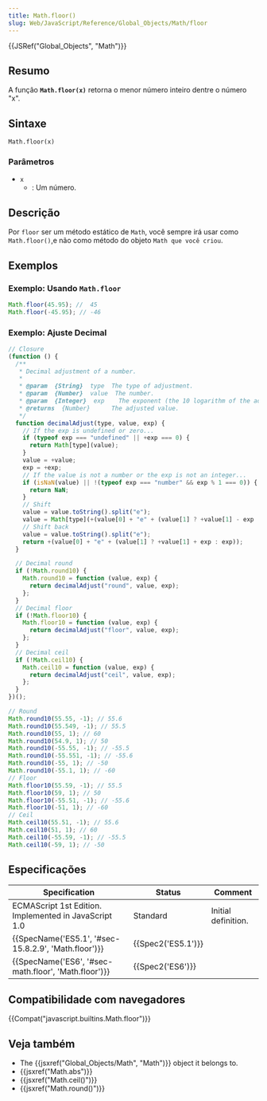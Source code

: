 ```yaml
---
title: Math.floor()
slug: Web/JavaScript/Reference/Global_Objects/Math/floor
---
```


{{JSRef("Global_Objects", "Math")}}

## Resumo

A função **`Math.floor(x)`** retorna o menor número inteiro dentre o número "x".

## Sintaxe

```
Math.floor(x)
```

### Parâmetros

- `x`
  - : Um número.

## Descrição

Por `floor` ser um método estático de `Math`, você sempre irá usar como `Math.floor()`,e não como método do objeto `Math que você criou`.

## Exemplos

### Exemplo: Usando `Math.floor`

```js
Math.floor(45.95); //  45
Math.floor(-45.95); // -46
```

### Exemplo: Ajuste Decimal

```js
// Closure
(function () {
  /**
   * Decimal adjustment of a number.
   *
   * @param  {String}  type  The type of adjustment.
   * @param  {Number}  value  The number.
   * @param  {Integer}  exp    The exponent (the 10 logarithm of the adjustment base).
   * @returns  {Number}      The adjusted value.
   */
  function decimalAdjust(type, value, exp) {
    // If the exp is undefined or zero...
    if (typeof exp === "undefined" || +exp === 0) {
      return Math[type](value);
    }
    value = +value;
    exp = +exp;
    // If the value is not a number or the exp is not an integer...
    if (isNaN(value) || !(typeof exp === "number" && exp % 1 === 0)) {
      return NaN;
    }
    // Shift
    value = value.toString().split("e");
    value = Math[type](+(value[0] + "e" + (value[1] ? +value[1] - exp : -exp)));
    // Shift back
    value = value.toString().split("e");
    return +(value[0] + "e" + (value[1] ? +value[1] + exp : exp));
  }

  // Decimal round
  if (!Math.round10) {
    Math.round10 = function (value, exp) {
      return decimalAdjust("round", value, exp);
    };
  }
  // Decimal floor
  if (!Math.floor10) {
    Math.floor10 = function (value, exp) {
      return decimalAdjust("floor", value, exp);
    };
  }
  // Decimal ceil
  if (!Math.ceil10) {
    Math.ceil10 = function (value, exp) {
      return decimalAdjust("ceil", value, exp);
    };
  }
})();

// Round
Math.round10(55.55, -1); // 55.6
Math.round10(55.549, -1); // 55.5
Math.round10(55, 1); // 60
Math.round10(54.9, 1); // 50
Math.round10(-55.55, -1); // -55.5
Math.round10(-55.551, -1); // -55.6
Math.round10(-55, 1); // -50
Math.round10(-55.1, 1); // -60
// Floor
Math.floor10(55.59, -1); // 55.5
Math.floor10(59, 1); // 50
Math.floor10(-55.51, -1); // -55.6
Math.floor10(-51, 1); // -60
// Ceil
Math.ceil10(55.51, -1); // 55.6
Math.ceil10(51, 1); // 60
Math.ceil10(-55.59, -1); // -55.5
Math.ceil10(-59, 1); // -50
```

## Especificações

| Specification                                         | Status             | Comment             |
| ----------------------------------------------------- | ------------------ | ------------------- |
| ECMAScript 1st Edition. Implemented in JavaScript 1.0 | Standard           | Initial definition. |
| {{SpecName('ES5.1', '#sec-15.8.2.9', 'Math.floor')}}  | {{Spec2('ES5.1')}} |                     |
| {{SpecName('ES6', '#sec-math.floor', 'Math.floor')}}  | {{Spec2('ES6')}}   |                     |

## Compatibilidade com navegadores

{{Compat("javascript.builtins.Math.floor")}}

## Veja também

- The {{jsxref("Global_Objects/Math", "Math")}} object it belongs to.
- {{jsxref("Math.abs")}}
- {{jsxref("Math.ceil()")}}
- {{jsxref("Math.round()")}}
